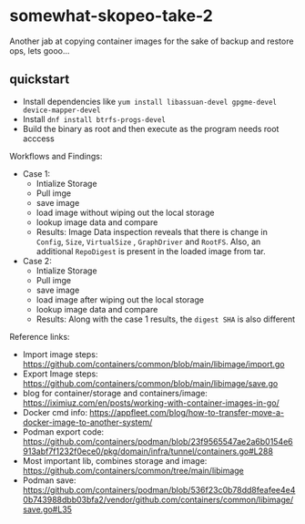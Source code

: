 # somewhat-skopeo-take-2
Another jab at copying container images for the sake of backup and restore ops, lets gooo...

## quickstart
- Install dependencies like `yum install libassuan-devel gpgme-devel device-mapper-devel`
- Install `dnf install btrfs-progs-devel`
- Build the binary as root and then execute as the program needs root acccess


Workflows and Findings:
- Case 1:
  - Intialize Storage
  - Pull imge
  - save image
  - load image without wiping out the local storage
  - lookup image data and compare
  - Results: Image Data inspection reveals that there is change in `Config`, `Size`, `VirtualSize` , `GraphDriver` and `RootFS`. Also, an additional `RepoDigest` is present in the loaded image from tar.
- Case 2:
  - Intialize Storage
  - Pull imge
  - save image
  - load image after wiping out the local storage
  - lookup image data and compare
  - Results: Along with the case 1 results, the `digest SHA` is also different


Reference links:
- Import image steps: https://github.com/containers/common/blob/main/libimage/import.go
- Export Image steps: https://github.com/containers/common/blob/main/libimage/save.go
- blog for container/storage and containers/image: https://iximiuz.com/en/posts/working-with-container-images-in-go/
- Docker cmd info: https://appfleet.com/blog/how-to-transfer-move-a-docker-image-to-another-system/
- Podman export code: https://github.com/containers/podman/blob/23f9565547ae2a6b0154e6913abf7f1232f0ece0/pkg/domain/infra/tunnel/containers.go#L288
- Most important lib, combines storage and image: https://github.com/containers/common/tree/main/libimage
- Podman save: https://github.com/containers/podman/blob/536f23c0b78dd8feafee4e40b743988dbb03bfa2/vendor/github.com/containers/common/libimage/save.go#L35